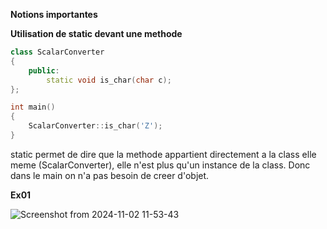 **Notions importantes**

**Utilisation de static devant une methode**

```cpp
class ScalarConverter
{
	public:
		static void	is_char(char c);
};

int main()
{
	ScalarConverter::is_char('Z');
}

```

static permet de dire que la methode appartient directement a la class 
elle meme (ScalarConverter), elle n'est plus qu'un instance de la class.
Donc dans le main on n'a pas besoin de creer d'objet.

**Ex01**

![Screenshot from 2024-11-02 11-53-43](https://github.com/user-attachments/assets/53c8a974-76b4-4d08-bb93-6d91e268a4bb)
